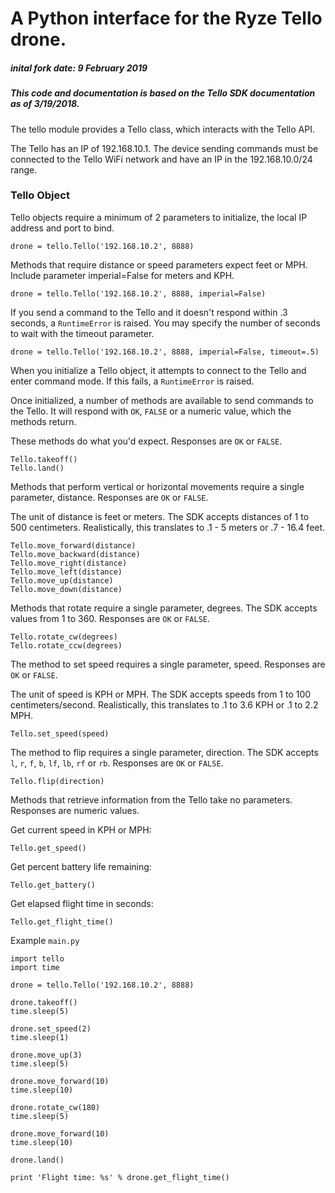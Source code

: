 
# A Python interface for the Ryze Tello drone.

##### inital fork date: 9 February 2019

##### This code and documentation is based on the Tello SDK documentation as of 3/19/2018.

The tello module provides a Tello class, which interacts with the Tello API.

The Tello has an IP of 192.168.10.1. The device sending commands must be connected to the Tello WiFi network and have an IP in the 192.168.10.0/24 range.

### Tello Object

Tello objects require a minimum of 2 parameters to initialize, the local IP address and port to bind.

`drone = tello.Tello('192.168.10.2', 8888)`

Methods that require distance or speed parameters expect feet or MPH. Include
parameter imperial=False for meters and KPH.

`drone = tello.Tello('192.168.10.2', 8888, imperial=False)`

If you send a command to the Tello and it doesn't respond within .3 seconds, a `RuntimeError` is raised. You may specify the number of seconds to wait with the timeout parameter.

`drone = tello.Tello('192.168.10.2', 8888, imperial=False, timeout=.5)`

When you initialize a Tello object, it attempts to connect to the Tello and enter command mode. If this fails, a `RuntimeError` is raised.

Once initialized, a number of methods are available to send commands to the Tello. It will respond with `OK`, `FALSE` or a numeric value, which the methods return.

These methods do what you'd expect. Responses are `OK` or `FALSE`.

```
Tello.takeoff()
Tello.land()
```

Methods that perform vertical or horizontal movements require a single parameter, distance. Responses are `OK` or `FALSE`.

The unit of distance is feet or meters. The SDK accepts distances of 1 to 500 centimeters. Realistically, this translates to .1 - 5 meters or .7 - 16.4 feet.

```
Tello.move_forward(distance)
Tello.move_backward(distance)
Tello.move_right(distance)
Tello.move_left(distance)
Tello.move_up(distance)
Tello.move_down(distance)
```

Methods that rotate require a single parameter, degrees. The SDK accepts values
from 1 to 360. Responses are `OK` or `FALSE`.

```
Tello.rotate_cw(degrees)
Tello.rotate_ccw(degrees)
```

The method to set speed requires a single parameter, speed. Responses are `OK` or `FALSE`.

The unit of speed is KPH or MPH. The SDK accepts speeds from 1 to 100 centimeters/second. Realistically, this translates to .1 to 3.6 KPH or .1 to 2.2 MPH.

```
Tello.set_speed(speed)
```

The method to flip requires a single parameter, direction. The SDK accepts `l`,
`r`, `f`, `b`, `lf`, `lb`, `rf` or `rb`. Responses are `OK` or `FALSE`.

```
Tello.flip(direction)
```

Methods that retrieve information from the Tello take no parameters. Responses
are numeric values.

Get current speed in KPH or MPH:
```
Tello.get_speed()
```

Get percent battery life remaining:
```
Tello.get_battery()
```

Get elapsed flight time in seconds:
```
Tello.get_flight_time()
```

Example `main.py`

```
import tello
import time

drone = tello.Tello('192.168.10.2', 8888)

drone.takeoff()
time.sleep(5)

drone.set_speed(2)
time.sleep(1)

drone.move_up(3)
time.sleep(5)

drone.move_forward(10)
time.sleep(10)

drone.rotate_cw(180)
time.sleep(5)

drone.move_forward(10)
time.sleep(10)

drone.land()

print 'Flight time: %s' % drone.get_flight_time()
```
